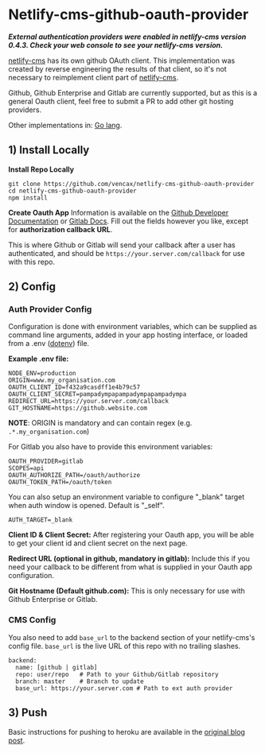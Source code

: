 # Netlify-cms-github-oauth-provider

***External authentication providers were enabled in netlify-cms 
version 0.4.3. Check your web console to see your netlify-cms version.***

[netlify-cms](https://www.netlifycms.org/) has its own github OAuth client. 
This implementation was created by reverse engineering the results of that 
client, so it's not necessary to reimplement client part of 
[netlify-cms](https://www.netlifycms.org/).

Github, Github Enterprise and Gitlab are currently supported, but as this 
is a general Oauth client, feel free to submit a PR to add other git 
hosting providers.

Other implementations in: [Go lang](https://github.com/igk1972/netlify-cms-oauth-provider-go).

## 1) Install Locally

**Install Repo Locally**

```
git clone https://github.com/vencax/netlify-cms-github-oauth-provider
cd netlify-cms-github-oauth-provider
npm install
```

**Create Oauth App**
Information is available on the [Github Developer Documentation](https://developer.github.com/apps/building-integrations/setting-up-and-registering-oauth-apps/registering-oauth-apps/) or [Gitlab Docs](https://docs.gitlab.com/ee/integration/oauth_provider.html). Fill out the fields however you like, except for **authorization callback URL**.

This is where Github or Gitlab will send your callback after a user has 
authenticated, and should be `https://your.server.com/callback` for use 
with this repo.

## 2) Config

### Auth Provider Config

Configuration is done with environment variables, which can be supplied as 
command line arguments, added in your app  hosting interface, or loaded 
from a .env ([dotenv](https://github.com/motdotla/dotenv)) file.

**Example .env file:**

```
NODE_ENV=production
ORIGIN=www.my_organisation.com
OAUTH_CLIENT_ID=f432a9casdff1e4b79c57
OAUTH_CLIENT_SECRET=pampadympapampadympapampadympa
REDIRECT_URL=https://your.server.com/callback
GIT_HOSTNAME=https://github.website.com
```

__NOTE__: ORIGIN is mandatory and can contain regex (e.g. ```.*.my_organisation.com```)

For Gitlab you also have to provide this environment variables:
```
OAUTH_PROVIDER=gitlab
SCOPES=api
OAUTH_AUTHORIZE_PATH=/oauth/authorize
OAUTH_TOKEN_PATH=/oauth/token
```

You can also setup an environment variable to configure 
"_blank" target when auth window is opened. Default is "_self".

```
AUTH_TARGET=_blank
```

**Client ID & Client Secret:**
After registering your Oauth app, you will be able to get your client id
and client secret on the next page.

**Redirect URL (optional in github, mandatory in gitlab):**
Include this if you  need your callback to be different from what is 
supplied in your Oauth app configuration.

**Git Hostname (Default github.com):**
This is only necessary for use with Github Enterprise or Gitlab.

### CMS Config
You also need to add `base_url` to the backend section of your netlify-cms's
config file. `base_url` is the live URL of this repo with no trailing slashes.

```
backend:
  name: [github | gitlab]
  repo: user/repo   # Path to your Github/Gitlab repository
  branch: master    # Branch to update
  base_url: https://your.server.com # Path to ext auth provider
```

## 3) Push

Basic instructions for pushing to heroku are available in the 
[original blog post](http://www.vxk.cz/tips/2017/05/18/netlify-cms/).

